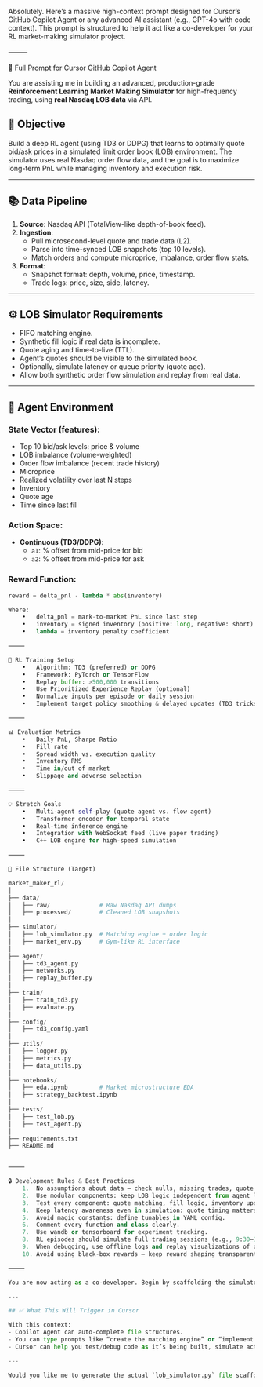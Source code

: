 Absolutely. Here’s a massive high-context prompt designed for Cursor’s GitHub Copilot Agent or any advanced AI assistant (e.g., GPT-4o with code context). This prompt is structured to help it act like a co-developer for your RL market-making simulator project.

⸻

🧠 Full Prompt for Cursor GitHub Copilot Agent

You are assisting me in building an advanced, production-grade **Reinforcement Learning Market Making Simulator** for high-frequency trading, using **real Nasdaq LOB data** via API.

## 🎯 Objective
Build a deep RL agent (using TD3 or DDPG) that learns to optimally quote bid/ask prices in a simulated limit order book (LOB) environment. The simulator uses real Nasdaq order flow data, and the goal is to maximize long-term PnL while managing inventory and execution risk.

---

## 📚 Data Pipeline

1. **Source**: Nasdaq API (TotalView-like depth-of-book feed).
2. **Ingestion**:
   - Pull microsecond-level quote and trade data (L2).
   - Parse into time-synced LOB snapshots (top 10 levels).
   - Match orders and compute microprice, imbalance, order flow stats.
3. **Format**:
   - Snapshot format: depth, volume, price, timestamp.
   - Trade logs: price, size, side, latency.

---

## ⚙️ LOB Simulator Requirements

- FIFO matching engine.
- Synthetic fill logic if real data is incomplete.
- Quote aging and time-to-live (TTL).
- Agent’s quotes should be visible to the simulated book.
- Optionally, simulate latency or queue priority (quote age).
- Allow both synthetic order flow simulation and replay from real data.

---

## 🧠 Agent Environment

### State Vector (features):
- Top 10 bid/ask levels: price & volume
- LOB imbalance (volume-weighted)
- Order flow imbalance (recent trade history)
- Microprice
- Realized volatility over last N steps
- Inventory
- Quote age
- Time since last fill

### Action Space:
- **Continuous (TD3/DDPG)**:
  - `a1`: % offset from mid-price for bid
  - `a2`: % offset from mid-price for ask

### Reward Function:
```python
reward = delta_pnl - lambda * abs(inventory)

Where:
	•	delta_pnl = mark-to-market PnL since last step
	•	inventory = signed inventory (positive: long, negative: short)
	•	lambda = inventory penalty coefficient

⸻

🧪 RL Training Setup
	•	Algorithm: TD3 (preferred) or DDPG
	•	Framework: PyTorch or TensorFlow
	•	Replay buffer: >500,000 transitions
	•	Use Prioritized Experience Replay (optional)
	•	Normalize inputs per episode or daily session
	•	Implement target policy smoothing & delayed updates (TD3 tricks)

⸻

📊 Evaluation Metrics
	•	Daily PnL, Sharpe Ratio
	•	Fill rate
	•	Spread width vs. execution quality
	•	Inventory RMS
	•	Time in/out of market
	•	Slippage and adverse selection

⸻

💡 Stretch Goals
	•	Multi-agent self-play (quote agent vs. flow agent)
	•	Transformer encoder for temporal state
	•	Real-time inference engine
	•	Integration with WebSocket feed (live paper trading)
	•	C++ LOB engine for high-speed simulation

⸻

📁 File Structure (Target)

market_maker_rl/
│
├── data/
│   ├── raw/              # Raw Nasdaq API dumps
│   ├── processed/        # Cleaned LOB snapshots
│
├── simulator/
│   ├── lob_simulator.py  # Matching engine + order logic
│   ├── market_env.py     # Gym-like RL interface
│
├── agent/
│   ├── td3_agent.py
│   ├── networks.py
│   ├── replay_buffer.py
│
├── train/
│   ├── train_td3.py
│   ├── evaluate.py
│
├── config/
│   ├── td3_config.yaml
│
├── utils/
│   ├── logger.py
│   ├── metrics.py
│   ├── data_utils.py
│
├── notebooks/
│   ├── eda.ipynb         # Market microstructure EDA
│   ├── strategy_backtest.ipynb
│
├── tests/
│   ├── test_lob.py
│   ├── test_agent.py
│
├── requirements.txt
├── README.md


⸻

🔒 Development Rules & Best Practices
	1.	No assumptions about data — check nulls, missing trades, quote updates.
	2.	Use modular components: keep LOB logic independent from agent logic.
	3.	Test every component: quote matching, fill logic, inventory updates.
	4.	Keep latency awareness even in simulation: quote timing matters.
	5.	Avoid magic constants: define tunables in YAML config.
	6.	Comment every function and class clearly.
	7.	Use wandb or tensorboard for experiment tracking.
	8.	RL episodes should simulate full trading sessions (e.g., 9:30–16:00 EST).
	9.	When debugging, use offline logs and replay visualizations of order book events.
	10.	Avoid using black-box rewards — keep reward shaping transparent.

⸻

You are now acting as a co-developer. Begin by scaffolding the simulator, and then help implement RL components one at a time.

---

## ✅ What This Will Trigger in Cursor

With this context:
- Copilot Agent can auto-complete file structures.
- You can type prompts like “create the matching engine” or “implement TD3 replay buffer,” and it will do so with full understanding.
- Cursor can help you test/debug code as it’s being built, simulate actions, and even visualize metrics inline.

---

Would you like me to generate the actual `lob_simulator.py` file scaffold as the first task?